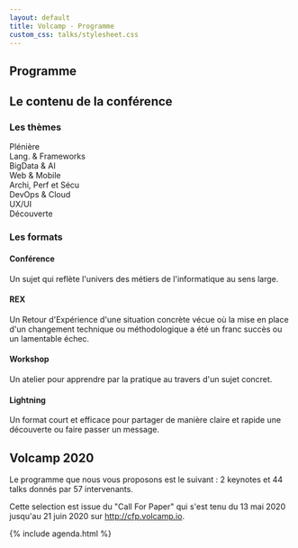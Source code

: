 ```yaml
---
layout: default
title: Volcamp - Programme
custom_css: talks/stylesheet.css
---
```


<section class="page-header" style="background-image:url(https://www.volcamp.io/asset/images/chainedespuys_header.jpg);">
    <div class="container">
        <div class="row justify-content-center">
            <div class="col-lg-8">
                <div class="content text-center">
                    <h1 class="mb-3 text-white text-capitalize letter-spacing">Programme</h1>
                    <div class="divider mx-auto mb-4 bg-white"></div>
                </div>
            </div>
        </div>
    </div>
</section>
<section class="section-speaker section">
    <div class="container">
        <div class="row section-heading">
            <div class="col-lg-8">
                <div class="heading">
                    <div class="pl-90">
                        <h2>Le contenu de la conférence</h2>
                    </div>
                </div>
            </div>
        </div>
        <div class="row">
            <div class="col-lg-6">
                <h3>Les thèmes</h3>
                <div class="legend_item"><span class="theme_key bullet"></span><span>Plénière</span></div>
                <div class="legend_item"><span class="theme_lang bullet"></span><span>Lang. & Frameworks</span></div>
                <div class="legend_item"><span class="theme_big bullet"></span><span>BigData & AI</span></div>
                <div class="legend_item"><span class="theme_web bullet"></span><span>Web & Mobile</span></div>
                <div class="legend_item"><span class="theme_archi bullet"></span><span>Archi, Perf et Sécu</span></div>
                <div class="legend_item"><span class="theme_devops bullet"></span><span>DevOps & Cloud</span></div>
                <div class="legend_item"><span class="theme_ux bullet"></span><span>UX/UI</span></div>
                <div class="legend_item"><span class="theme_decouv bullet"></span><span>Découverte</span></div>
            </div>
            <div class="col-lg-6">
                <h3>Les formats</h3>
                <h4><i class="icon-graduation-cap"></i> Conférence</h4>
                <p>Un sujet qui reflète l'univers des métiers de l'informatique au sens large.</p>
                <h4><i class="icon-arrows-cw"></i> REX</h4>
                <p>Un Retour d'Expérience d'une situation concrète vécue où la mise en place d'un changement technique ou méthodologique a été un franc succès ou un lamentable échec.</p>
                <h4><i class="icon-beaker"></i> Workshop</h4>
                <p>Un atelier pour apprendre par la pratique au travers d'un sujet concret.</p>
                <h4><i class="icon-gauge"></i> Lightning</h4>
                <p>Un format court et efficace pour partager de manière claire et rapide une découverte ou faire passer un message.</p>
            </div>
        </div>
    </div>
</section>
<section class="section-speaker section">
    <div class="container">
        <div class="row section-heading">
            <div class="col-lg-8">
                <div class="heading">
                    <div class="pl-90">
                        <h2>Volcamp 2020</h2>
                    </div>
                </div>
            </div>
        </div>
        <div class="row">
            <div class="col-lg-12">
                <p>
                    Le programme que nous vous proposons est le suivant : 2 keynotes et 44 talks donnés par 57 intervenants.
                </p>
                <p>
                    Cette selection est issue du "Call For Paper" qui s'est tenu du 13 mai 2020 jusqu'au 21 juin 2020 sur <a href="http://cfp.volcamp.io" target="_blank">http://cfp.volcamp.io</a>. 
                </p>
            </div>
        </div>
    </div>
</section>
{% include agenda.html %}
